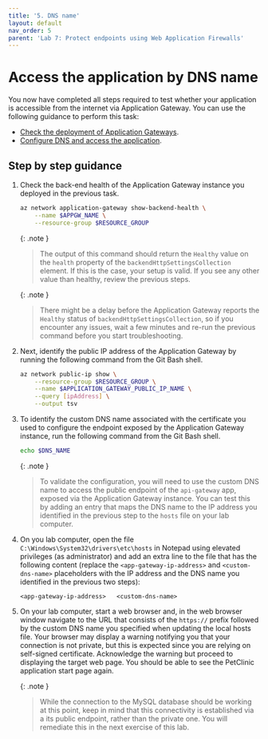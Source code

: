 ```yaml
---
title: '5. DNS name'
layout: default
nav_order: 5
parent: 'Lab 7: Protect endpoints using Web Application Firewalls'
---
```


# Access the application by DNS name

You now have completed all steps required to test whether your application is accessible from the internet via Application Gateway. You can use the following guidance to perform this task:

- [Check the deployment of Application Gateways](https://docs.microsoft.com/azure/spring-cloud/expose-apps-gateway-end-to-end-tls?tabs=self-signed-cert%2Cself-signed-cert-2#check-the-deployment-of-application-gateway).
- [Configure DNS and access the application](https://docs.microsoft.com/azure/spring-cloud/expose-apps-gateway-end-to-end-tls?tabs=self-signed-cert%2Cself-signed-cert-2#configure-dns-and-access-the-application).

## Step by step guidance

1. Check the back-end health of the Application Gateway instance you deployed in the previous task.

   ```bash
   az network application-gateway show-backend-health \
       --name $APPGW_NAME \
       --resource-group $RESOURCE_GROUP
   ```

   {: .note }
   > The output of this command should return the `Healthy` value on the `health` property of the `backendHttpSettingsCollection` element. If this is the case, your setup is valid. If you see any other value than healthy, review the previous steps.

   {: .note }
   > There might be a delay before the Application Gateway reports the `Healthy` status of `backendHttpSettingsCollection`, so if you encounter any issues, wait a few minutes and re-run the previous command before you start troubleshooting.

1. Next, identify the public IP address of the Application Gateway by running the following command from the Git Bash shell.

   ```bash
   az network public-ip show \
       --resource-group $RESOURCE_GROUP \
       --name $APPLICATION_GATEWAY_PUBLIC_IP_NAME \
       --query [ipAddress] \
       --output tsv
   ```

1. To identify the custom DNS name associated with the certificate you used to configure the endpoint exposed by the Application Gateway instance, run the following command from the Git Bash shell.

   ```bash
   echo $DNS_NAME
   ```

   {: .note }
   > To validate the configuration, you will need to use the custom DNS name to access the public endpoint of the `api-gateway` app, exposed via the Application Gateway instance. You can test this by adding an entry that maps the DNS name to the IP address you identified in the previous step to the `hosts` file on your lab computer.

1. On you lab computer, open the file `C:\Windows\System32\drivers\etc\hosts` in Notepad using elevated privileges (as administrator) and add an extra line to the file that has the following content (replace the `<app-gateway-ip-address>` and `<custom-dns-name>` placeholders with the IP address and the DNS name you identified in the previous two steps):

   ```text
   <app-gateway-ip-address>   <custom-dns-name>
   ```

1. On your lab computer, start a web browser and, in the web browser window navigate to the URL that consists of the `https://` prefix followed by the custom DNS name you specified when updating the local hosts file. Your browser may display a warning notifying you that your connection is not private, but this is expected since you are relying on self-signed certificate. Acknowledge the warning but proceed to displaying the target web page. You should be able to see the PetClinic application start page again.

   {: .note }
   > While the connection to the MySQL database should be working at this point, keep in mind that this connectivity is established via a its public endpoint, rather than the private one. You will remediate this in the next exercise of this lab.
